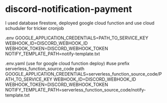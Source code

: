 # discord-notification-payment

I used database firestore, deployed google cloud function and use cloud schuduler for tricker cronjob

.env
GOOGLE_APPLICATION_CREDENTIALS=PATH_TO_SERVICE_KEY
WEBHOOK_ID=DISCORD_WEBHOOK_ID
WEBHOOK_TOKEN=DISCORD_WEBHOOK_TOKEN
NOTIFY_TEMPLATE_PATH=notify-template.txt

.env.yaml (use for google cloud function deploy)
#use prefix serverless_function_source_code path
GOOGLE_APPLICATION_CREDENTIALS=serverless_function_source_code/PATH_TO_SERVICE_KEY
WEBHOOK_ID=DISCORD_WEBHOOK_ID
WEBHOOK_TOKEN=DISCORD_WEBHOOK_TOKEN
NOTIFY_TEMPLATE_PATH=serverless_function_source_code/notify-template.txt
